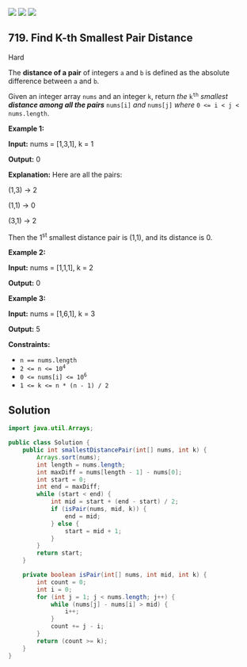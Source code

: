 [![](https://img.shields.io/github/stars/javadev/LeetCode-in-Java?label=Stars&style=flat-square)](https://github.com/javadev/LeetCode-in-Java)
[![](https://img.shields.io/github/forks/javadev/LeetCode-in-Java?label=Fork%20me%20on%20GitHub%20&style=flat-square)](https://github.com/javadev/LeetCode-in-Java/fork)
[![](https://img.shields.io/badge/-LeetCode%20in%20Kotlin-blue?style=flat-square)](https://github.com/javadev/LeetCode-in-Kotlin)

## 719\. Find K-th Smallest Pair Distance

Hard

The **distance of a pair** of integers `a` and `b` is defined as the absolute difference between `a` and `b`.

Given an integer array `nums` and an integer `k`, return _the_ <code>k<sup>th</sup></code> _smallest **distance among all the pairs**_ `nums[i]` _and_ `nums[j]` _where_ `0 <= i < j < nums.length`.

**Example 1:**

**Input:** nums = [1,3,1], k = 1

**Output:** 0

**Explanation:** Here are all the pairs: 
    
(1,3) -> 2 

(1,1) -> 0 

(3,1) -> 2 

Then the 1<sup>st</sup> smallest distance pair is (1,1), and its distance is 0.

**Example 2:**

**Input:** nums = [1,1,1], k = 2

**Output:** 0

**Example 3:**

**Input:** nums = [1,6,1], k = 3

**Output:** 5

**Constraints:**

*   `n == nums.length`
*   <code>2 <= n <= 10<sup>4</sup></code>
*   <code>0 <= nums[i] <= 10<sup>6</sup></code>
*   `1 <= k <= n * (n - 1) / 2`

## Solution

```java
import java.util.Arrays;

public class Solution {
    public int smallestDistancePair(int[] nums, int k) {
        Arrays.sort(nums);
        int length = nums.length;
        int maxDiff = nums[length - 1] - nums[0];
        int start = 0;
        int end = maxDiff;
        while (start < end) {
            int mid = start + (end - start) / 2;
            if (isPair(nums, mid, k)) {
                end = mid;
            } else {
                start = mid + 1;
            }
        }
        return start;
    }

    private boolean isPair(int[] nums, int mid, int k) {
        int count = 0;
        int i = 0;
        for (int j = 1; j < nums.length; j++) {
            while (nums[j] - nums[i] > mid) {
                i++;
            }
            count += j - i;
        }
        return (count >= k);
    }
}
```